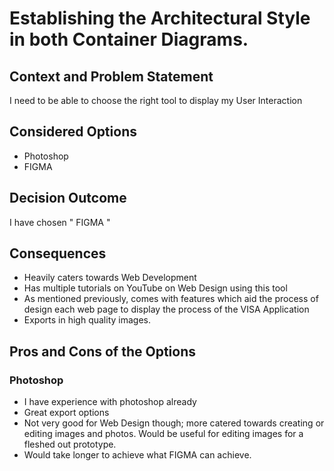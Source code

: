 # Establishing the Architectural Style in both Container Diagrams.

## Context and Problem Statement

I need to be able to choose the right tool to display my User Interaction

## Considered Options

* Photoshop
* FIGMA

## Decision Outcome

 I have chosen " FIGMA "

## Consequences

* Heavily caters towards Web Development
* Has multiple tutorials on YouTube on Web Design using this tool
* As mentioned previously, comes with features which aid the process of design each web page to display the process of the VISA Application
* Exports in high quality images.

## Pros and Cons of the Options

### Photoshop
* I have experience with photoshop already
* Great export options
* Not very good for Web Design though; more catered towards creating or editing images and photos. Would be useful for editing images for a fleshed out prototype.
* Would take longer to achieve what FIGMA can achieve.


